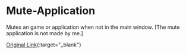 # Mute-Application
Mutes an game or application when not in the main window. [The mute application is not made by me.]


[Original Link](https://superuser.com/questions/1438597/how-do-i-make-windows-mute-background-applications){:target="_blank"}
